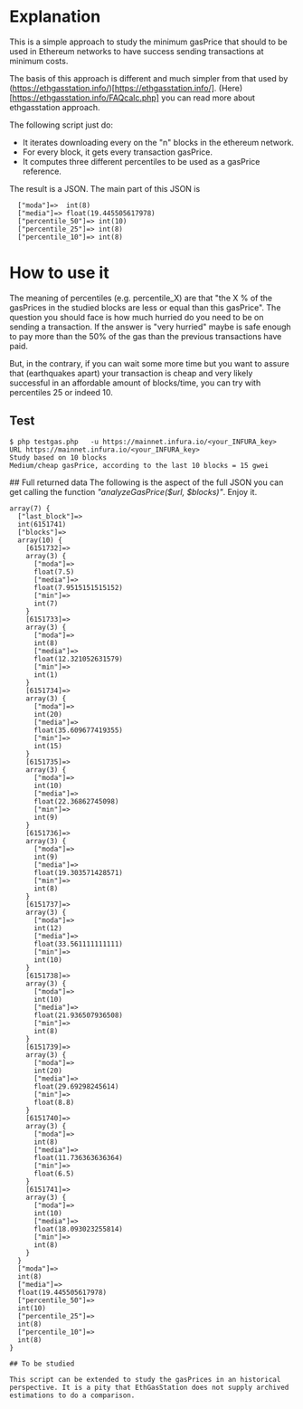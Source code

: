 

# Explanation

This is a simple approach to study the minimum gasPrice that should to be used in Ethereum networks to have success sending transactions at minimum costs.

The basis of this approach is different and much simpler from that used by (https://ethgasstation.info/)[https://ethgasstation.info/]. (Here)[https://ethgasstation.info/FAQcalc.php] you can read more about ethgasstation approach.

The following script just do:
* It iterates downloading every on the "n" blocks in the ethereum network.
* For every block, it gets every transaction gasPrice.
* It computes three different percentiles to be used as a gasPrice reference.


The result is a JSON. The main part of this JSON is

```
  ["moda"]=>  int(8)
  ["media"]=> float(19.445505617978)
  ["percentile_50"]=> int(10)
  ["percentile_25"]=> int(8)
  ["percentile_10"]=> int(8)
```


# How to use it

The meaning of percentiles (e.g. percentile_X) are that "the X % of the gasPrices in the studied blocks are less or equal than this gasPrice". The question you should face is how much hurried do you need to be on sending a transaction. If the answer is "very hurried" maybe is safe enough to pay more than the 50% of the gas than the previous transactions have paid. 

But, in the contrary, if you can wait some more time but you want to assure that (earthquakes apart) your transaction is cheap and very likely successful in an affordable amount of blocks/time, you can try with percentiles 25 or indeed 10.


## Test


```
$ php testgas.php   -u https://mainnet.infura.io/<your_INFURA_key>
URL https://mainnet.infura.io/<your_INFURA_key>
Study based on 10 blocks
Medium/cheap gasPrice, according to the last 10 blocks = 15 gwei

```


## Full returned data
The following is the aspect of the full JSON you can get calling the function *"analyzeGasPrice($url, $blocks)"*. Enjoy it.

```
array(7) {
  ["last_block"]=>
  int(6151741)
  ["blocks"]=>
  array(10) {
    [6151732]=>
    array(3) {
      ["moda"]=>
      float(7.5)
      ["media"]=>
      float(7.9515151515152)
      ["min"]=>
      int(7)
    }
    [6151733]=>
    array(3) {
      ["moda"]=>
      int(8)
      ["media"]=>
      float(12.321052631579)
      ["min"]=>
      int(1)
    }
    [6151734]=>
    array(3) {
      ["moda"]=>
      int(20)
      ["media"]=>
      float(35.609677419355)
      ["min"]=>
      int(15)
    }
    [6151735]=>
    array(3) {
      ["moda"]=>
      int(10)
      ["media"]=>
      float(22.36862745098)
      ["min"]=>
      int(9)
    }
    [6151736]=>
    array(3) {
      ["moda"]=>
      int(9)
      ["media"]=>
      float(19.303571428571)
      ["min"]=>
      int(8)
    }
    [6151737]=>
    array(3) {
      ["moda"]=>
      int(12)
      ["media"]=>
      float(33.561111111111)
      ["min"]=>
      int(10)
    }
    [6151738]=>
    array(3) {
      ["moda"]=>
      int(10)
      ["media"]=>
      float(21.936507936508)
      ["min"]=>
      int(8)
    }
    [6151739]=>
    array(3) {
      ["moda"]=>
      int(20)
      ["media"]=>
      float(29.69298245614)
      ["min"]=>
      float(8.8)
    }
    [6151740]=>
    array(3) {
      ["moda"]=>
      int(8)
      ["media"]=>
      float(11.736363636364)
      ["min"]=>
      float(6.5)
    }
    [6151741]=>
    array(3) {
      ["moda"]=>
      int(10)
      ["media"]=>
      float(18.093023255814)
      ["min"]=>
      int(8)
    }
  }
  ["moda"]=>
  int(8)
  ["media"]=>
  float(19.445505617978)
  ["percentile_50"]=>
  int(10)
  ["percentile_25"]=>
  int(8)
  ["percentile_10"]=>
  int(8)
}

## To be studied

This script can be extended to study the gasPrices in an historical perspective. It is a pity that EthGasStation does not supply archived estimations to do a comparison.


